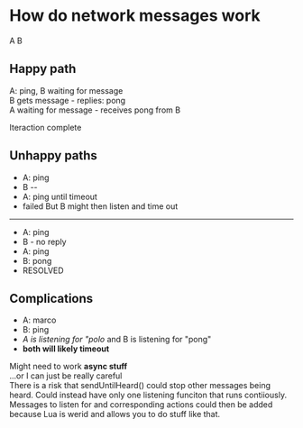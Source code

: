 # How do network messages work

A B

## Happy path
A: ping, B waiting for message <br>
B gets message - replies: pong <br>
A waiting for message - receives pong from B <br>

Iteraction complete


## Unhappy paths
- A: ping
- B --
- A: ping until timeout 
- failed
But B might then listen and time out
___
- A: ping <br>
- B - no reply 
- A: ping
- B: pong
- RESOLVED


## Complications
- A: marco
- B: ping
- *A is listening for "polo* and B is listening for "pong"
- **both will likely timeout**

Might need to work **async stuff** <br>
...or I can just be really careful <br>
There is a risk that sendUntilHeard() could stop other messages being heard. Could instead have only one listening funciton that runs contiiously. Messages to listen for and corresponding actions could then be added because Lua is werid and allows you to do stuff like that.